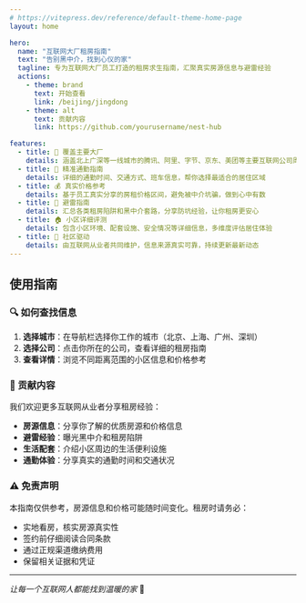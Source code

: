 ```yaml
---
# https://vitepress.dev/reference/default-theme-home-page
layout: home

hero:
  name: "互联网大厂租房指南"
  text: "告别黑中介，找到心仪的家"
  tagline: 专为互联网大厂员工打造的租房求生指南，汇聚真实房源信息与避雷经验
  actions:
    - theme: brand
      text: 开始查看
      link: /beijing/jingdong
    - theme: alt
      text: 贡献内容
      link: https://github.com/yourusername/nest-hub

features:
  - title: 🏢 覆盖主要大厂
    details: 涵盖北上广深等一线城市的腾讯、阿里、字节、京东、美团等主要互联网公司周边房源信息
  - title: 🎯 精准通勤指南
    details: 详细的通勤时间、交通方式、班车信息，帮你选择最适合的居住区域
  - title: 💰 真实价格参考
    details: 基于员工真实分享的房租价格区间，避免被中介坑骗，做到心中有数
  - title: 🚫 避雷指南
    details: 汇总各类租房陷阱和黑中介套路，分享防坑经验，让你租房更安心
  - title: 🏠 小区详细评测
    details: 包含小区环境、配套设施、安全情况等详细信息，多维度评估居住体验
  - title: 👥 社区驱动
    details: 由互联网从业者共同维护，信息来源真实可靠，持续更新最新动态
---
```


## 使用指南

### 🔍 如何查找信息

1. **选择城市**：在导航栏选择你工作的城市（北京、上海、广州、深圳）
2. **选择公司**：点击你所在的公司，查看详细的租房指南
3. **查看详情**：浏览不同距离范围的小区信息和价格参考

### 📝 贡献内容

我们欢迎更多互联网从业者分享租房经验：

- **房源信息**：分享你了解的优质房源和价格信息
- **避雷经验**：曝光黑中介和租房陷阱
- **生活配套**：介绍小区周边的生活便利设施
- **通勤体验**：分享真实的通勤时间和交通状况

### ⚠️ 免责声明

本指南仅供参考，房源信息和价格可能随时间变化。租房时请务必：

- 实地看房，核实房源真实性
- 签约前仔细阅读合同条款
- 通过正规渠道缴纳费用
- 保留相关证据和凭证

---

*让每一个互联网人都能找到温暖的家* 🏡
